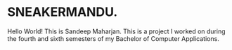 # SNEAKERMANDU.
Hello World!
This is Sandeep Maharjan.
This is a project I worked on during the fourth and sixth semesters of my Bachelor of Computer Applications.
